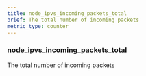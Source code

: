 ```yaml
---
title: node_ipvs_incoming_packets_total
brief: The total number of incoming packets
metric_type: counter
---
```

### node_ipvs_incoming_packets_total

The total number of incoming packets